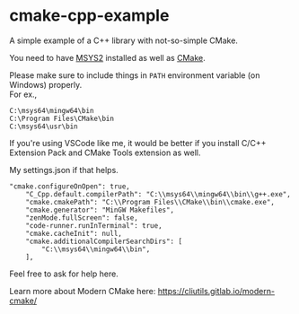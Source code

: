 # cmake-cpp-example
A simple example of a C++ library with not-so-simple CMake. 

You need to have [MSYS2](https://www.msys2.org/) installed as well as [CMake](https://cmake.org/download/).   

Please make sure to include things in `PATH` environment variable (on Windows) properly.   
For ex., 
```
C:\msys64\mingw64\bin
C:\Program Files\CMake\bin
C:\msys64\usr\bin
```

If you're using VSCode like me, it would be better if you install C/C++ Extension Pack and CMake Tools extension as well. 

My settings.json if that helps.

```
"cmake.configureOnOpen": true,
    "C_Cpp.default.compilerPath": "C:\\msys64\\mingw64\\bin\\g++.exe",
    "cmake.cmakePath": "C:\\Program Files\\CMake\\bin\\cmake.exe",
    "cmake.generator": "MinGW Makefiles",
    "zenMode.fullScreen": false,
    "code-runner.runInTerminal": true,
    "cmake.cacheInit": null,
    "cmake.additionalCompilerSearchDirs": [
        "C:\\msys64\\mingw64\\bin",
    ],
```

Feel free to ask for help here.

Learn more about Modern CMake here: https://cliutils.gitlab.io/modern-cmake/
